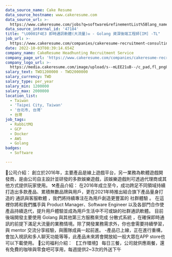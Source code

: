 ```yaml
---
data_source_name: Cake Resume
data_source_hostname: www.cakeresume.com
data_source_url: >-
  https://www.cakeresume.com/jobs?q=software&refinementList%5Blang_name%5D%5B0%5D=English&refinementList%5Bsalary_type%5D=per_year&range%5Bsalary_range%5D%5Bmin%5D=1000000&page=2
data_source_internal_id: '47184'
title: "\U0001F4E3 即時通訊軟體(大流量)✉ - Golang 資深後端工程師[IM] -TL"
job_url: >-
  https://www.cakeresume.com/companies/cakeresume-recruitment-consulting/jobs/03c9dd
date: 2022-10-03T08:39:14.654Z
company_name: CakeResume Headhunting Recruitment Service
company_page_url: 'https://www.cakeresume.com/companies/cakeresume-recruitment-consulting'
company_logo_url: >-
  https://media.cakeresume.com/image/upload/s--mLEE21uB--/c_pad,fl_png8,h_200,w_200/v1620881212/vdbipassrdfr8omwzeq6.png
salary_text: TWD1200000 - TWD2000000
salary_currency: TWD
salary_type: per_year
salary_min: 1200000
salary_max: 2000000
location_list:
  - Taiwan
  - 'Taipei City, Taiwan'
  - '台北市, 台灣'
  - 台灣
job_tags:
  - RabbitMQ
  - GCP
  - Docker
  - AWS
  - Golang
badges:
  - Software

---
```


🚀公司介紹： 創立於2016年，主要產品是線上遊戲平台，另一業務為軟體遊戲開發商，是由公司自主設計並研發的多款娛樂遊戲，該娛樂遊戲則可透過代理商或其他方式提供玩家使用。 ⚒產品介紹： 在2016年成立至今，成功跨足不同領域持續打造出多款產品、累積無數品牌與用戶，更在2021年時推出結合旗下產品量身打造的 通訊與客服軟體 ，我們將持續專注在為用戶創造更豐富的 社群體驗 。 在這裡你將和我們攜手與 Product Manager、Software Engineer 以及各部門合作使產品持續迭代，提升用戶體驗並成為用戶生活中不可或缺的社群通訊軟體。 目前後端開發主要使用 Golang 與其他第三方服務來完成 分散式系統 ，在確保即時通訊的前提下滿足大流量的業務情境。除了開發業務需求外，你也會需要持續學習，與 mentor 交流分享經驗，與團隊成員一起前進。 -產品已上線，正在進行重構，會加入視訊和多人聊天功能等等，此產品未來將會開放給一般大眾在APP store也可以下載使用。 🎁公司福利介紹： 【工作環境】 每日三餐，公司就供應兩餐，還有免費的咖啡與零食吧可享用，每週提供2~3次的外送下午